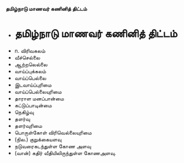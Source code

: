 **தமிழ்நாடு மாணவர் கணினித் திட்டம்**
- # தமிழ்நாடு மாணவர் கணினித் திட்டம்
- n. விரிவகலம்
- வீச்செல்லை
- ஆற்றலெல்லை
- வாய்ப்புக்கலம்
- வாய்ப்பெல்லை
- இடவாய்ப்புரிமை
- வாய்ப்பெல்லையுரிமை
- தாராள மனப்பான்மை
- கட்டுப்பாடின்மை
- நெகிழ்வு
- தளர்வு
- தளர்வுரிமை
- பொருள்கோள் விரிவெல்லையுரிமை
- (நில.) குறுக்கையளவு
-  நடுவரைகடந்துள்ள கோண அளவு
- (வான்) கதிர் வீதியிலிருந்துள்ள கோணஅளவு.

